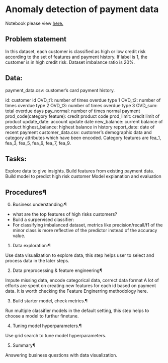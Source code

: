 # Anomaly detection of payment data
Notebook please view [here.](https://nbviewer.jupyter.org/github/BambooPalace/Anomaly-detection-payment/blob/master/Anomaly_detection_on_payment_data.ipynb)
## Problem statement
In this dataset, each customer is classified as high or low credit risk according to the set of features and payment history. 
If label is 1, the customer is in high credit risk. Dataset imbalance ratio is 20%.

## Data:

payment_data.csv: customer’s card payment history.

id: customer id
OVD_t1: number of times overdue type 1
OVD_t2: number of times overdue type 2
OVD_t3: number of times overdue type 3
OVD_sum: total overdue days
pay_normal: number of times normal payment
prod_code(category feature): credit product code
prod_limit: credit limit of product
update_date: account update date
new_balance: current balance of product
highest_balance: highest balance in history
report_date: date of recent payment
customer_data.csv: customer’s demographic data and category attributes which have been encoded.
Category features are fea_1, fea_3, fea_5, fea_6, fea_7, fea_9.

## Tasks:

Explore data to give insights.
Build features from existing payment data.
Build model to predict high risk customer
Model explanation and evaluation

## Procedures¶
0. Business understanding:¶

- what are the top features of high risks customers?
- Build a surpervised classifier:
- For classifying imbalanced dataset, metrics like precision/recall/f1 of the minor class is more reflective of the predictor instead of the accuracy value.

1. Data exploration:¶

Use data visualization to explore data, this step helps user to select and process data in the later steps.

2. Data preprocessing & feature engineering¶

Impute missing data, encode categorical data, correct data format
A lot of efforts are spent on creating new features for each id based on payment data.
It is worth checking the Feature Enginerring methodology here.

3. Build starter model, check metrics.¶

Run multiple classifier models in the default setting, this step helps to choose a model to furthur finetune.

4. Tuning model hyperparameters.¶

Use grid search to tune model hyperparameters.

5. Summary¶

Answering business questions with data visualization.
